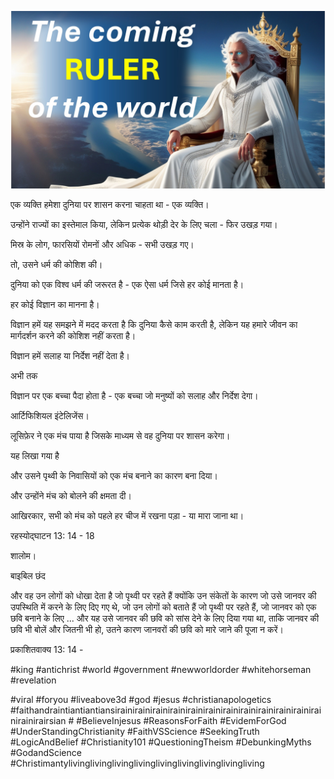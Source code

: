 ![Video cover image](../cover.jpg "cover photo")

एक व्यक्ति हमेशा दुनिया पर शासन करना चाहता था - एक व्यक्ति।

उन्होंने राज्यों का इस्तेमाल किया, लेकिन प्रत्येक थोड़ी देर के लिए चला - फिर उखड़ गया।

मिस्र के लोग, फारसियों रोमनों और अधिक - सभी उखड़ गए।

तो, उसने धर्म की कोशिश की।

दुनिया को एक विश्व धर्म की जरूरत है - एक ऐसा धर्म जिसे हर कोई मानता है।

हर कोई विज्ञान का मानना ​​है।

विज्ञान हमें यह समझने में मदद करता है कि दुनिया कैसे काम करती है, लेकिन यह हमारे जीवन का मार्गदर्शन करने की कोशिश नहीं करता है।

विज्ञान हमें सलाह या निर्देश नहीं देता है।

अभी तक

विज्ञान पर एक बच्चा पैदा होता है - एक बच्चा जो मनुष्यों को सलाह और निर्देश देगा।

आर्टिफिशियल इंटेलिजेंस।

लूसिफ़ेर ने एक मंच पाया है जिसके माध्यम से वह दुनिया पर शासन करेगा।

यह लिखा गया है

और उसने पृथ्वी के निवासियों को एक मंच बनाने का कारण बना दिया।

और उन्होंने मंच को बोलने की क्षमता दी।

आखिरकार, सभी को मंच को पहले हर चीज में रखना पड़ा - या मारा जाना था।

रहस्योद्घाटन 13: 14 - 18

शालोम।


बाइबिल छंद

और वह उन लोगों को धोखा देता है जो पृथ्वी पर रहते हैं क्योंकि उन संकेतों के कारण जो उसे जानवर की उपस्थिति में करने के लिए दिए गए थे, जो उन लोगों को बताते हैं जो पृथ्वी पर रहते हैं, जो जानवर को एक छवि बनाने के लिए ... और यह उसे जानवर की छवि को सांस देने के लिए दिया गया था, ताकि जानवर की छवि भी बोलें और जितनी भी हो, उतने कारण जानवरों की छवि को मारे जाने की पूजा न करें।

प्रकाशितवाक्य 13: 14 -


#king #antichrist #world #government #newworldorder #whitehorseman #revelation

#viral #foryou #liveabove3d #god #jesus #christianapologetics #faithandraintiantiantiansirainirainirainirainirainirainirainirainirainirainirainirainirainirairsian # #BelieveInjesus #ReasonsForFaith #EvidemForGod #UnderStandingChristianity #FaithVSScience #SeekingTruth #LogicAndBelief #Christianity101 #QuestioningTheism #DebunkingMyths #GodandScience #Christimantylivinglivinglivinglivinglivinglivinglivinglivingliving
